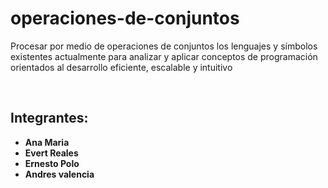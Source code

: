 # operaciones-de-conjuntos
Procesar por medio de operaciones de conjuntos los lenguajes y símbolos existentes actualmente para analizar y aplicar conceptos de programación orientados al desarrollo eficiente, escalable y intuitivo

<br/>

<p>
  <h2>Integrantes:</h2>
  <ul>
    <li><strong>Ana Maria</strong></li>
    <li><strong>Evert Reales</strong></li>
    <li><strong>Ernesto Polo</strong></li>
    <li><strong>Andres valencia</strong></li>
  </ul>
</p>
